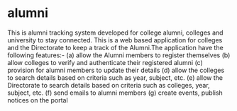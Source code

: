 # alumni
This is alumni tracking system developed for college alumni, colleges and university to stay connected.
This is a web based application for colleges and the Directorate to keep a track of the Alumni.The application have the following features:- (a) allow the Alumni members to register themselves (b) allow colleges to verify and authenticate their registered alumni (c) provision for alumni members to update their details (d) allow the colleges to search details based on criteria such as year, subject, etc. (e) allow the Directorate to search details based on criteria such as colleges, year, subject, etc. (f) send emails to alumni members (g) create events, publish notices on the portal
